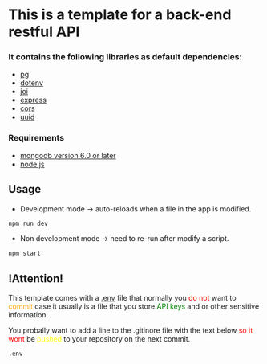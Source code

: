 # This is a template for a back-end restful API

### It contains the following libraries as default dependencies:

- [pg](https://www.npmjs.com/package/pg)
- [dotenv](https://www.npmjs.com/package/dotenv)
- [joi](https://www.npmjs.com/package/joi)
- [express](https://www.npmjs.com/package/express)
- [cors](https://www.npmjs.com/package/cors)
- [uuid](https://www.npmjs.com/package/uuid)

### Requirements

- [mongodb version 6.0 or later](https://www.mongodb.com/)
- [node.js](https://nodejs.org/en)

## Usage

- Development mode -> auto-reloads when a file in the app is modified.

```bash
npm run dev
```

- Non development mode -> need to re-run after modify a script.

```bash
npm start
```

## !Attention!

This template comes with a [.env](.env) file that normally you <span style="color: red"> do not </span>  want to <span style="color: orange"> commit </span> case it usually
is a file that you store <span style="color: green"> API keys </span>  and or other sensitive information.

You probally want to add a line to the .gitinore file with the text below  <span style="color: red"> so it wont </span> be <span style="color: yellow"> pushed </span> to your repository on the next commit.

```bash
.env
```
